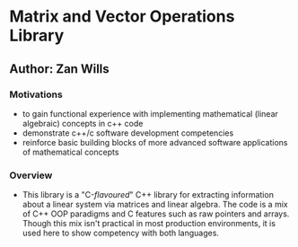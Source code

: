# Matrix and Vector Operations  Library
## Author: Zan Wills

### Motivations

- to gain functional experience with implementing mathematical (linear algebraic) concepts in c++ code 
- demonstrate c++/c software development competencies
- reinforce basic building blocks of more advanced software applications of mathematical concepts

### Overview

- This library is a "C-*flavoured*" C++ library for extracting information about a linear system via matrices and linear
algebra. The code is a mix of C++ OOP paradigms and C features such as raw pointers and arrays. Though this mix isn't 
practical in most production environments, it is used here to show competency with both languages.

